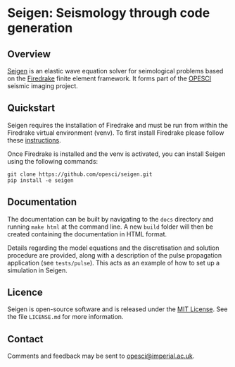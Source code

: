 # Seigen: Seismology through code generation

## Overview

[Seigen](http://www.opesci.org) is an elastic wave
equation solver for seimological problems based on the
[Firedrake](http://www.firedrakeproject.org) finite element
framework. It forms part of the [OPESCI](http://www.opesci.org)
seismic imaging project.

## Quickstart

Seigen requires the installation of Firedrake and must be run from
within the Firedrake virtual environment (venv). To first install Firedrake
please follow these [instructions](http://www.firedrakeproject.org/download.html#).

Once Firedrake is installed and the venv is activated, you can install
Seigen using the following commands:

```
git clone https://github.com/opesci/seigen.git
pip install -e seigen
```

## Documentation

The documentation can be built by navigating to the `docs` directory and running `make html` at the command line. A new `build` folder will then be created containing the documentation in HTML format.

Details regarding the model equations and the discretisation and solution procedure are provided, along with a description of the pulse propagation application (see `tests/pulse`). This acts as an example of how to set up a simulation in Seigen.

## Licence

Seigen is open-source software and is released under the [MIT License](https://opensource.org/licenses/MIT). See the file `LICENSE.md` for more information.

## Contact

Comments and feedback may be sent to opesci@imperial.ac.uk.
